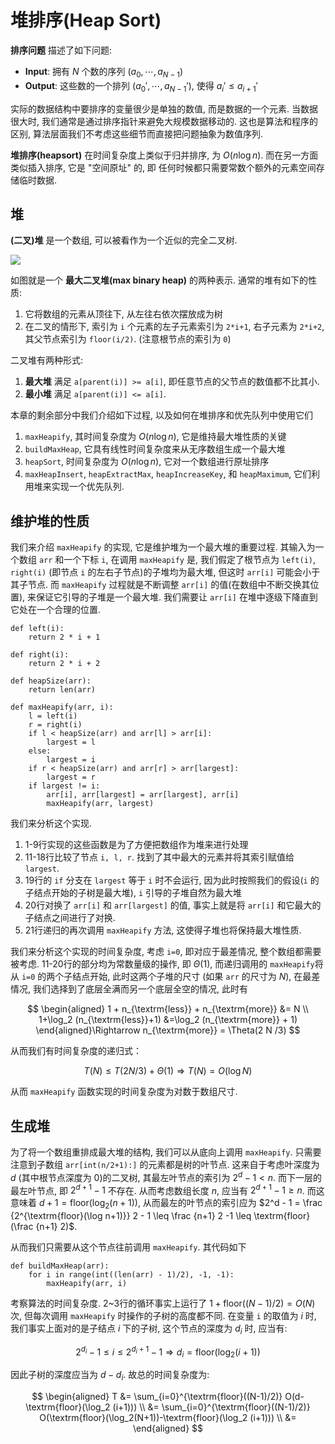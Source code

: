 # 堆排序(Heap Sort)

**排序问题** 描述了如下问题:

-  **Input**: 拥有 $N$ 个数的序列 $(a_0,\cdots,a_{N-1})$
-  **Output**: 这些数的一个排列 $(a_0',\cdots,a_{N-1}')$, 使得 $a_i'\leq a_{i+1}'$

实际的数据结构中要排序的变量很少是单独的数值, 而是数据的一个元素. 当数据很大时, 我们通常是通过排序指针来避免大规模数据移动的. 这也是算法和程序的区别, 算法层面我们不考虑这些细节而直接把问题抽象为数值序列. 

**堆排序(heapsort)** 在时间复杂度上类似于归并排序, 为 $O(n\log n)$. 而在另一方面类似插入排序, 它是 "空间原址" 的, 即 任何时候都只需要常数个额外的元素空间存储临时数据. 

## 堆

**(二叉)堆** 是一个数组, 可以被看作为一个近似的完全二叉树. 

![](https://upload.wikimedia.org/wikipedia/commons/3/38/Max-Heap.svg)

如图就是一个 **最大二叉堆(max binary heap)** 的两种表示. 通常的堆有如下的性质:

1.  它将数组的元素从顶往下, 从左往右依次摆放成为树
2.  在二叉的情形下, 索引为 `i` 个元素的左子元素索引为 `2*i+1`, 右子元素为 `2*i+2`, 其父节点索引为 `floor(i/2)`. (注意根节点的索引为 `0`)

二叉堆有两种形式:

1.  **最大堆** 满足 `a[parent(i)] >= a[i]`, 即任意节点的父节点的数值都不比其小.
2.  **最小堆** 满足 `a[parent(i)] <= a[i]`. 

本章的剩余部分中我们介绍如下过程, 以及如何在堆排序和优先队列中使用它们

1.  `maxHeapify`, 其时间复杂度为 $O(n \log n)$, 它是维持最大堆性质的关键
2.  `buildMaxHeap`, 它具有线性时间复杂度来从无序数组生成一个最大堆
3.  `heapSort`, 时间复杂度为 $O(n\log n)$, 它对一个数组进行原址排序
4.  `maxHeapInsert`, `heapExtractMax`, `heapIncreaseKey`, 和 `heapMaximum`, 它们利用堆来实现一个优先队列.

## 维护堆的性质

我们来介绍 `maxHeapify` 的实现, 它是维护堆为一个最大堆的重要过程. 其输入为一个数组 `arr` 和一个下标 `i`, 在调用 `maxHeapify` 是, 我们假定了根节点为 `left(i)`, `right(i)` (即节点 `i` 的左右子节点)的子堆均为最大堆, 但这时 `arr[i]` 可能会小于其子节点. 而 `maxHeapify` 过程就是不断调整 `arr[i]` 的值(在数组中不断交换其位置), 来保证它引导的子堆是一个最大堆. 我们需要让 `arr[i]` 在堆中逐级下降直到它处在一个合理的位置. 

```python{.line-numbers}
def left(i):
    return 2 * i + 1

def right(i):
    return 2 * i + 2

def heapSize(arr):
    return len(arr)

def maxHeapify(arr, i):
    l = left(i)
    r = right(i)
    if l < heapSize(arr) and arr[l] > arr[i]:
        largest = l
    else:
        largest = i
    if r < heapSize(arr) and arr[r] > arr[largest]:
        largest = r
    if largest != i:
        arr[i], arr[largest] = arr[largest], arr[i]
        maxHeapify(arr, largest)
```

我们来分析这个实现.

1.  1-9行实现的这些函数是为了方便把数组作为堆来进行处理
2.  11-18行比较了节点 `i, l, r`. 找到了其中最大的元素并将其索引赋值给 `largest`. 
3.  19行的 `if` 分支在 `largest` 等于 `i` 时不会运行, 因为此时按照我们的假设(`i` 的子结点开始的子树是最大堆), `i` 引导的子堆自然为最大堆
4.  20行对换了 `arr[i]` 和 `arr[largest]` 的值, 事实上就是将 `arr[i]` 和它最大的子结点之间进行了对换.
5.  21行递归的再次调用 `maxHeapify` 方法, 这使得子堆也将保持最大堆性质. 

我们来分析这个实现的时间复杂度, 考虑 `i=0`, 即对应于最差情况, 整个数组都需要被考虑. 11-20行的部分均为常数量级的操作, 即 $\Theta(1)$, 而递归调用的 `maxHeapify`将从 `i=0` 的两个子结点开始, 此时这两个子堆的尺寸 (如果 `arr` 的尺寸为 $N$), 在最差情况, 我们选择到了底层全满而另一个底层全空的情况, 此时有

$$
\begin{aligned}
1 + n_{\textrm{less}} + n_{\textrm{more}} &= N  \\
1+\log_2 (n_{\textrm{less}}+1) &=\log_2 (n_{\textrm{more}} + 1)
\end{aligned}\Rightarrow n_{\textrm{more}} = \Theta(2 N /3)
$$

从而我们有时间复杂度的递归式：

$$
T(N) \leq T(2 N /3) + \Theta(1) \Rightarrow T(N) = O(\log N)
$$

从而 `maxHeapify` 函数实现的时间复杂度为对数于数组尺寸. 

## 生成堆

为了将一个数组重排成最大堆的结构, 我们可以从底向上调用 `maxHeapify`. 只需要注意到子数组 `arr[int(n/2+1):]` 的元素都是树的叶节点. 这来自于考虑叶深度为 $d$ (其中根节点深度为 $0$)的二叉树, 其最左叶节点的索引为 $2^d -1\lt n$. 而下一层的最左叶节点, 即 $2^{d+1} - 1$ 不存在. 从而考虑数组长度 $n$, 应当有 $2^{d+1} - 1 \geq n$. 而这意味着 $d+1 = \textrm{floor}(\log_2 (n+1))$, 从而最左的叶节点的索引应为 $2^d - 1 = \frac {2^{\textrm{floor}(\log n+1)}} 2 - 1 \leq \frac {n+1} 2 -1 \leq \textrm{floor}(\frac {n+1} 2)$.

从而我们只需要从这个节点往前调用 `maxHeapify`. 其代码如下

```python{.line-numbers}
def buildMaxHeap(arr):
    for i in range(int((len(arr) - 1)/2), -1, -1):
        maxHeapify(arr, i)
```

考察算法的时间复杂度. 2~3行的循环事实上运行了 $1+ \textrm{floor}((N-1)/2)=O(N)$ 次, 但每次调用 `maxHeapify` 时操作的子树的高度都不同. 在变量 `i` 的取值为 $i$ 时, 我们事实上面对的是子结点 $i$ 下的子树, 这个节点的深度为 $d_i$ 时, 应当有:

$$
2^{d_i}-1 \leq i \leq 2^{d_i+1} -1 \Rightarrow d_i = \textrm{floor}(\log_2 (i+1))
$$

因此子树的深度应当为 $d - d_i$. 故总的时间复杂度为:

$$
\begin{aligned}
T &= \sum_{i=0}^{\textrm{floor}((N-1)/2)} O(d-\textrm{floor}(\log_2 (i+1))) \\
&= \sum_{i=0}^{\textrm{floor}((N-1)/2)} O(\textrm{floor}(\log_2(N+1))-\textrm{floor}(\log_2 (i+1))) \\
&= 
\end{aligned} 
$$